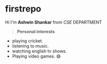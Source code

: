 # firstrepo
Hi
I'm **Ashwin Shankar** from *CSE* DEPARTMENT

>**Personal interests**
 - playing cricket.
 - listening to music.
 - watching english tv shows.
 - Playing video games.
 :smile:
